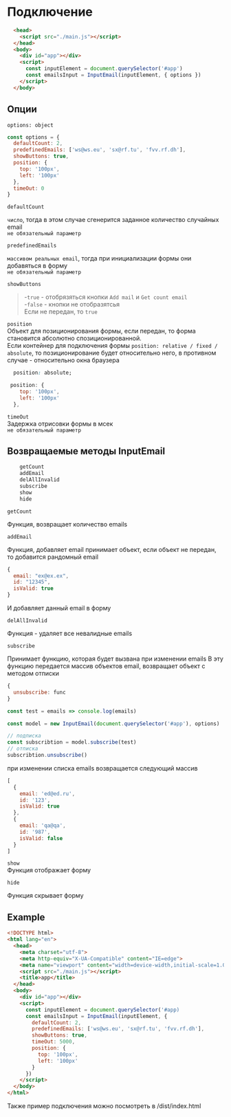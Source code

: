 # Подключение

```html
  <head>
    <script src="./main.js"></script>
  </head>
  <body>
    <div id="app"></div>
    <script>
      const inputElement = document.querySelector('#app')
      const emailsInput = InputEmail(inputElement, { options })
    </script>
  </body>
```
## Опции

`options: object`

```js
const options = {
  defaultCount: 2,
  predefinedEmails: ['ws@ws.eu', 'sx@rf.tu', 'fvv.rf.dh'],
  showButtons: true,
  position: {
    top: '100px',
    left: '100px'
  },
  timeOut: 0
}
```
`defaultCount`  

`чиcло`, тогда в этом случае сгенерится заданное количество случайных email  
 `не обязательный параметр`

`predefinedEmails`  

 `массивом реальных email`, тогда при инициализации формы они добавяться в форму  
 `не обязательный параметр`


`showButtons`
>-`true` - отобрязяться кнопки `Add mail` и `Get count email`  
>-`false` - кнопки не отобразятсья  
Если не передан, то `true`

`position`  
Объект для позиционирования формы, если передан, то форма становится абсолютно спозиционированной.  
Если контейнер для подключения формы `position: relative / fixed / absolute`, то позиционирование будет относительно него,
в противном случае - относительно окна браузера
```css
  position: absolute;
```
```js
 position: {
    top: '100px',
    left: '100px'
  },
```

`timeOut`  
Задержка отрисовки формы в мсек  
`не обязательный параметр`

## Возвращаемые методы InputEmail

```js
    getCount
    addEmail
    delAllInvalid
    subscribe
    show
    hide
```

`getCount`  

  Функция, возвращает количество emails  

`addEmail`  

Функция, добавляет email принимает объект, если объект не передан, то добавится рандомный email
```js
{
  email: "ex@ex.ex",
  id: "12345",
  isValid: true
}
```
И добавляет данный email в форму

`delAllInvalid`  

Функция - удаляет все невалидные emails

`subscribe`  

Принимает функцию, которая будет вызвана при изменении emails
В эту функцию передается массив объектов email, возвращает объект с методом отписки  
```js
{
  unsubscribe: func
}

```

```js
const test = emails => console.log(emails)

const model = new InputEmail(document.querySelector('#app'), options)

// подписка
const subscribtion = model.subscribe(test)
// отписка
subscribtion.unsubscribe()

```
при изменении списка emails возвращается следующий массив
```js
[
  {
    email: 'ed@ed.ru',
    id: '123',
    isValid: true
  },
  {
    email: 'qa@qa',
    id: '987',
    isValid: false
  }
]
```


`show`  
Функция отображает форму

`hide`  

Функция скрывает форму


## Example

```html
<!DOCTYPE html>
<html lang="en">
  <head>
    <meta charset="utf-8">
    <meta http-equiv="X-UA-Compatible" content="IE=edge">
    <meta name="viewport" content="width=device-width,initial-scale=1.0">
    <script src="./main.js"></script>
    <title>app</title>
  </head>
  <body>
    <div id="app"></div>
    <script>
      const inputElement = document.querySelector('#app)
      const emailsInput = InputEmail(inputElement, {
        defaultCount: 2,
        predefinedEmails: ['ws@ws.eu', 'sx@rf.tu', 'fvv.rf.dh'],
        showButtons: true,
        timeOut: 5000,
        position: {
          top: '100px',
          left: '100px'
        }
      })
    </script>
  </body>
</html>
```
Также пример подключения можно посмотреть в /dist/index.html